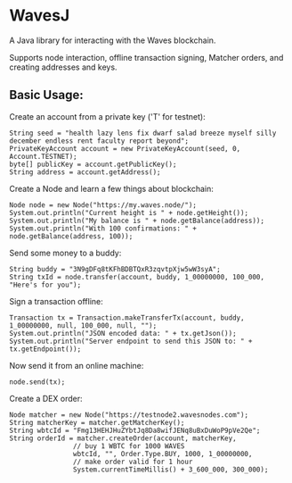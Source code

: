 # WavesJ
A Java library for interacting with the Waves blockchain.

Supports node interaction, offline transaction signing, Matcher orders, and creating addresses and keys.

## Basic Usage:
Create an account from a private key ('T' for testnet):
```
String seed = "health lazy lens fix dwarf salad breeze myself silly december endless rent faculty report beyond";
PrivateKeyAccount account = new PrivateKeyAccount(seed, 0, Account.TESTNET);
byte[] publicKey = account.getPublicKey();
String address = account.getAddress();
```

Create a Node and learn a few things about blockchain:
```
Node node = new Node("https://my.waves.node/");
System.out.println("Current height is " + node.getHeight());
System.out.println("My balance is " + node.getBalance(address));
System.out.println("With 100 confirmations: " + node.getBalance(address, 100));
```

Send some money to a buddy:
```
String buddy = "3N9gDFq8tKFhBDBTQxR3zqvtpXjw5wW3syA";
String txId = node.transfer(account, buddy, 1_00000000, 100_000, "Here's for you");
```

Sign a transaction offline:
```
Transaction tx = Transaction.makeTransferTx(account, buddy, 1_00000000, null, 100_000, null, "");
System.out.println("JSON encoded data: " + tx.getJson());
System.out.println("Server endpoint to send this JSON to: " + tx.getEndpoint());
```

Now send it from an online machine:
```
node.send(tx);
```

Create a DEX order:
```
Node matcher = new Node("https://testnode2.wavesnodes.com");
String matcherKey = matcher.getMatcherKey();
String wbtcId = "Fmg13HEHJHuZYbtJq8Da8wifJENq8uBxDuWoP9pVe2Qe";
String orderId = matcher.createOrder(account, matcherKey,
                // buy 1 WBTC for 1000 WAVES
                wbtcId, "", Order.Type.BUY, 1000, 1_00000000,
                // make order valid for 1 hour
                System.currentTimeMillis() + 3_600_000, 300_000);
```

